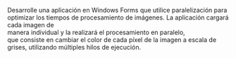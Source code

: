   Desarrolle  una  aplicación  en Windows  Forms  que  utilice  paralelización  para  
  optimizar los tiempos de procesamiento de imágenes. La aplicación cargará cada imagen  de  
  manera  individual  y  la  realizará el  procesamiento en  paralelo,  
  que  consiste  en  cambiar  el  color  de  cada  píxel  de  la  imagen  a  escala  de  grises, utilizando múltiples hilos de ejecución.
